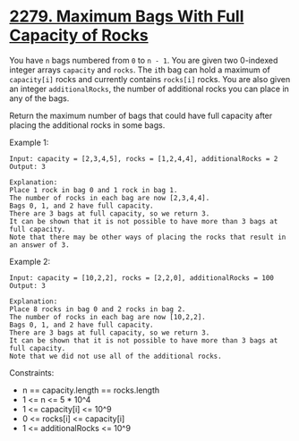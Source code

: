 # [2279. Maximum Bags With Full Capacity of Rocks](https://leetcode.com/problems/maximum-bags-with-full-capacity-of-rocks/description/)

You have `n` bags numbered from `0` to `n - 1`. You are given two 0-indexed integer arrays `capacity` and `rocks`. The `i`th bag can hold a maximum of `capacity[i]` rocks and currently contains `rocks[i]` rocks. You are also given an integer `additionalRocks`, the number of additional rocks you can place in any of the bags.

Return the maximum number of bags that could have full capacity after placing the additional rocks in some bags.

 

Example 1:

    Input: capacity = [2,3,4,5], rocks = [1,2,4,4], additionalRocks = 2
    Output: 3

    Explanation:
    Place 1 rock in bag 0 and 1 rock in bag 1.
    The number of rocks in each bag are now [2,3,4,4].
    Bags 0, 1, and 2 have full capacity.
    There are 3 bags at full capacity, so we return 3.
    It can be shown that it is not possible to have more than 3 bags at full capacity.
    Note that there may be other ways of placing the rocks that result in an answer of 3.

Example 2:

    Input: capacity = [10,2,2], rocks = [2,2,0], additionalRocks = 100
    Output: 3

    Explanation:
    Place 8 rocks in bag 0 and 2 rocks in bag 2.
    The number of rocks in each bag are now [10,2,2].
    Bags 0, 1, and 2 have full capacity.
    There are 3 bags at full capacity, so we return 3.
    It can be shown that it is not possible to have more than 3 bags at full capacity.
    Note that we did not use all of the additional rocks.
 

Constraints:

* n == capacity.length == rocks.length
* 1 <= n <= 5 * 10^4
* 1 <= capacity[i] <= 10^9
* 0 <= rocks[i] <= capacity[i]
* 1 <= additionalRocks <= 10^9